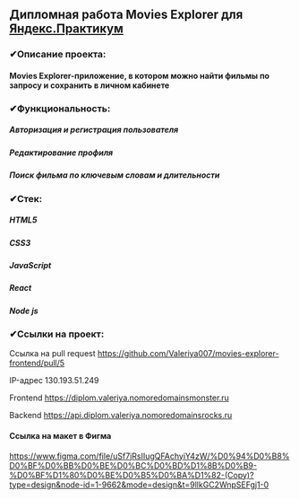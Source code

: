## Дипломная работа Movies Explorer для [Яндекс.Практикум](https://practicum.yandex.ru/)



### ✔Описание проекта:
#### Movies Explorer-приложение, в котором можно найти фильмы по запросу и сохранить в личном кабинете


### ✔Функциональность:
##### Авторизация и регистрация пользователя
##### Редактирование профиля
##### Поиск фильма по ключевым словам и длительности


### ✔Стек:
##### HTML5
##### CSS3
##### JavaScript
##### React
##### Node js


### ✔Ссылки на проект:

Ссылка на pull request https://github.com/Valeriya007/movies-explorer-frontend/pull/5

IP-адрес 130.193.51.249

Frontend https://diplom.valeriya.nomoredomainsmonster.ru

Backend https://api.diplom.valeriya.nomoredomainsrocks.ru

#### Ссылка на макет в Фигма

https://www.figma.com/file/uSf7jRsIIugQFAchyiY4zW/%D0%94%D0%B8%D0%BF%D0%BB%D0%BE%D0%BC%D0%BD%D1%8B%D0%B9-%D0%BF%D1%80%D0%BE%D0%B5%D0%BA%D1%82-(Copy)?type=design&node-id=1-9662&mode=design&t=9llkGC2WnpSEFgj1-0

